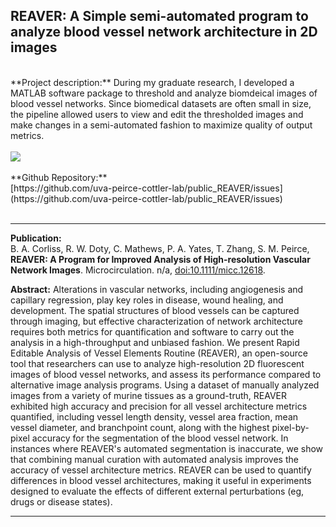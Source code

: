 ## REAVER: A Simple semi-automated program to analyze blood vessel network architecture in 2D images


<br>
**Project description:** During my graduate research, I developed a MATLAB software package to threshold and analyze biomdeical images of blood vessel networks. Since biomedical datasets are often small in size, the pipeline allowed users to view and edit the thresholded images and make changes in a semi-automated fashion to maximize quality of output metrics.
<br><br>
<img src="https://bacorliss.github.io/images/project_reaver.png?raw=true"/>
<br><br>
**Github Repository:** <br>
[https://github.com/uva-peirce-cottler-lab/public_REAVER/issues](https://github.com/uva-peirce-cottler-lab/public_REAVER/issues)
<br><br>


------

**Publication:** <br>
B. A. Corliss, R. W. Doty, C. Mathews, P. A. Yates, T. Zhang, S. M. Peirce, **REAVER: A Program for Improved Analysis of High-resolution Vascular Network Images**. Microcirculation. n/a, [doi:10.1111/micc.12618](doi:10.1111/micc.12618).
<br>

**Abstract:** 
Alterations in vascular networks, including angiogenesis and capillary regression, play key roles in disease, wound healing, and development. The spatial structures of blood vessels can be captured through imaging, but effective characterization of network architecture requires both metrics for quantification and software to carry out the analysis in a high-throughput and unbiased fashion. We present Rapid Editable Analysis of Vessel Elements Routine (REAVER), an open-source tool that researchers can use to analyze high-resolution 2D fluorescent images of blood vessel networks, and assess its performance compared to alternative image analysis programs. Using a dataset of manually analyzed images from a variety of murine tissues as a ground-truth, REAVER exhibited high accuracy and precision for all vessel architecture metrics quantified, including vessel length density, vessel area fraction, mean vessel diameter, and branchpoint count, along with the highest pixel-by-pixel accuracy for the segmentation of the blood vessel network. In instances where REAVER's automated segmentation is inaccurate, we show that combining manual curation with automated analysis improves the accuracy of vessel architecture metrics. REAVER can be used to quantify differences in blood vessel architectures, making it useful in experiments designed to evaluate the effects of different external perturbations (eg, drugs or disease states).

-------